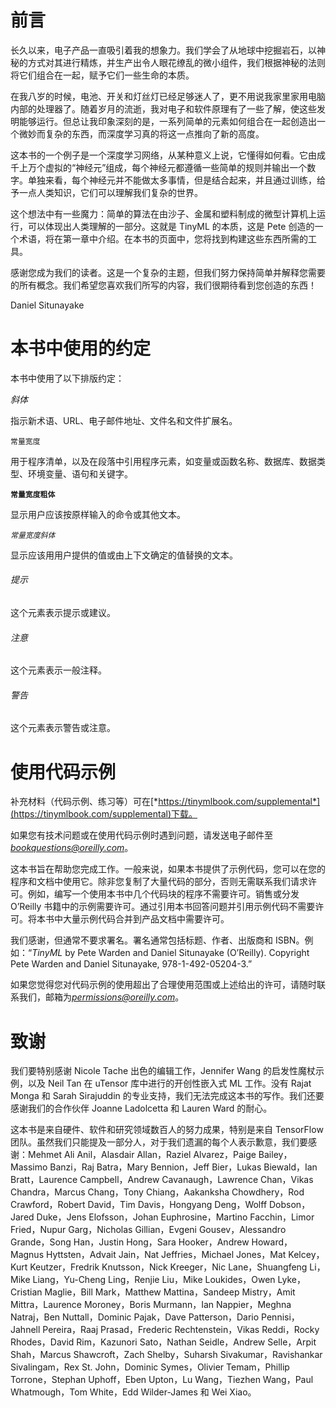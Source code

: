 # 前言

长久以来，电子产品一直吸引着我的想象力。我们学会了从地球中挖掘岩石，以神秘的方式对其进行精炼，并生产出令人眼花缭乱的微小组件，我们根据神秘的法则将它们组合在一起，赋予它们一些生命的本质。

在我八岁的时候，电池、开关和灯丝灯已经足够迷人了，更不用说我家里家用电脑内部的处理器了。随着岁月的流逝，我对电子和软件原理有了一些了解，使这些发明能够运行。但总让我印象深刻的是，一系列简单的元素如何组合在一起创造出一个微妙而复杂的东西，而深度学习真的将这一点推向了新的高度。

这本书的一个例子是一个深度学习网络，从某种意义上说，它懂得如何看。它由成千上万个虚拟的“神经元”组成，每个神经元都遵循一些简单的规则并输出一个数字。单独来看，每个神经元并不能做太多事情，但是结合起来，并且通过训练，给予一点人类知识，它们可以理解我们复杂的世界。

这个想法中有一些魔力：简单的算法在由沙子、金属和塑料制成的微型计算机上运行，可以体现出人类理解的一部分。这就是 TinyML 的本质，这是 Pete 创造的一个术语，将在第一章中介绍。在本书的页面中，您将找到构建这些东西所需的工具。

感谢您成为我们的读者。这是一个复杂的主题，但我们努力保持简单并解释您需要的所有概念。我们希望您喜欢我们所写的内容，我们很期待看到您创造的东西！

Daniel Situnayake

# 本书中使用的约定

本书中使用了以下排版约定：

*斜体*

指示新术语、URL、电子邮件地址、文件名和文件扩展名。

`常量宽度`

用于程序清单，以及在段落中引用程序元素，如变量或函数名称、数据库、数据类型、环境变量、语句和关键字。

**`常量宽度粗体`**

显示用户应该按原样输入的命令或其他文本。

*`常量宽度斜体`*

显示应该用用户提供的值或由上下文确定的值替换的文本。

###### 提示

这个元素表示提示或建议。

###### 注意

这个元素表示一般注释。

###### 警告

这个元素表示警告或注意。

# 使用代码示例

补充材料（代码示例、练习等）可在[*https://tinymlbook.com/supplemental*](https://tinymlbook.com/supplemental)下载。

如果您有技术问题或在使用代码示例时遇到问题，请发送电子邮件至*bookquestions@oreilly.com*。

这本书旨在帮助您完成工作。一般来说，如果本书提供了示例代码，您可以在您的程序和文档中使用它。除非您复制了大量代码的部分，否则无需联系我们请求许可。例如，编写一个使用本书中几个代码块的程序不需要许可。销售或分发 O’Reilly 书籍中的示例需要许可。通过引用本书回答问题并引用示例代码不需要许可。将本书中大量示例代码合并到产品文档中需要许可。

我们感谢，但通常不要求署名。署名通常包括标题、作者、出版商和 ISBN。例如：“*TinyML* by Pete Warden and Daniel Situnayake (O’Reilly). Copyright Pete Warden and Daniel Situnayake, 978-1-492-05204-3.”

如果您觉得您对代码示例的使用超出了合理使用范围或上述给出的许可，请随时联系我们，邮箱为*permissions@oreilly.com*。

# 致谢

我们要特别感谢 Nicole Tache 出色的编辑工作，Jennifer Wang 的启发性魔杖示例，以及 Neil Tan 在 uTensor 库中进行的开创性嵌入式 ML 工作。没有 Rajat Monga 和 Sarah Sirajuddin 的专业支持，我们无法完成这本书的写作。我们还要感谢我们的合作伙伴 Joanne Ladolcetta 和 Lauren Ward 的耐心。

这本书是来自硬件、软件和研究领域数百人的努力成果，特别是来自 TensorFlow 团队。虽然我们只能提及一部分人，对于我们遗漏的每个人表示歉意，我们要感谢：Mehmet Ali Anil，Alasdair Allan，Raziel Alvarez，Paige Bailey，Massimo Banzi，Raj Batra，Mary Bennion，Jeff Bier，Lukas Biewald，Ian Bratt，Laurence Campbell，Andrew Cavanaugh，Lawrence Chan，Vikas Chandra，Marcus Chang，Tony Chiang，Aakanksha Chowdhery，Rod Crawford，Robert David，Tim Davis，Hongyang Deng，Wolff Dobson，Jared Duke，Jens Elofsson，Johan Euphrosine，Martino Facchin，Limor Fried，Nupur Garg，Nicholas Gillian，Evgeni Gousev，Alessandro Grande，Song Han，Justin Hong，Sara Hooker，Andrew Howard，Magnus Hyttsten，Advait Jain，Nat Jeffries，Michael Jones，Mat Kelcey，Kurt Keutzer，Fredrik Knutsson，Nick Kreeger，Nic Lane，Shuangfeng Li，Mike Liang，Yu-Cheng Ling，Renjie Liu，Mike Loukides，Owen Lyke，Cristian Maglie，Bill Mark，Matthew Mattina，Sandeep Mistry，Amit Mittra，Laurence Moroney，Boris Murmann，Ian Nappier，Meghna Natraj，Ben Nuttall，Dominic Pajak，Dave Patterson，Dario Pennisi，Jahnell Pereira，Raaj Prasad，Frederic Rechtenstein，Vikas Reddi，Rocky Rhodes，David Rim，Kazunori Sato，Nathan Seidle，Andrew Selle，Arpit Shah，Marcus Shawcroft，Zach Shelby，Suharsh Sivakumar，Ravishankar Sivalingam，Rex St. John，Dominic Symes，Olivier Temam，Phillip Torrone，Stephan Uphoff，Eben Upton，Lu Wang，Tiezhen Wang，Paul Whatmough，Tom White，Edd Wilder-James 和 Wei Xiao。
